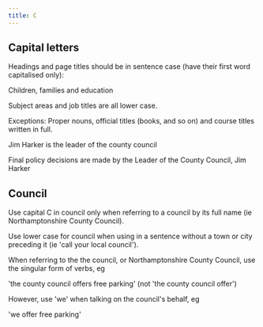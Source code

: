 ```yaml
---
title: C
---
```

## Capital letters
Headings and page titles should be in sentence case (have their first word capitalised only):

Children, families and education

Subject areas and job titles are all lower case.

Exceptions: Proper nouns, official titles (books, and so on) and course titles written in full.

Jim Harker is the leader of the county council

Final policy decisions are made by the Leader of the County Council, Jim Harker

## Council
Use capital C in council only when referring to a council by its full name (ie Northamptonshire County Council).

Use lower case for council when using in a sentence without a town or city preceding it (ie 'call your local council').

When referring to the the council, or Northamptonshire County Council, use the singular form of verbs, eg

'the county council offers free parking' (not 'the county council offer')

However, use 'we' when talking on the council's behalf, eg

'we offer free parking'